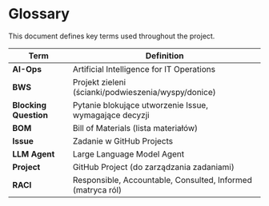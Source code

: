 # Glossary

This document defines key terms used throughout the project.

| Term | Definition |
|---|---|
| **AI-Ops** | Artificial Intelligence for IT Operations |
| **BWS** | Projekt zieleni (ścianki/podwieszenia/wyspy/donice) |
| **Blocking Question** | Pytanie blokujące utworzenie Issue, wymagające decyzji |
| **BOM** | Bill of Materials (lista materiałów) |
| **Issue** | Zadanie w GitHub Projects |
| **LLM Agent** | Large Language Model Agent |
| **Project** | GitHub Project (do zarządzania zadaniami) |
| **RACI** | Responsible, Accountable, Consulted, Informed (matryca ról) |
